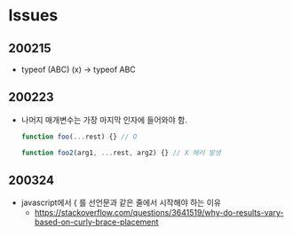 # Issues

## 200215

* typeof (ABC) (x) → typeof ABC



## 200223

* 나머지 매개변수는 가장 마지막 인자에 들어와야 함.

  ``` javascript
  function foo(...rest) {} // O
  
  function foo2(arg1, ...rest, arg2) {} // X 에러 발생
  ```



## 200324

* javascript에서 { 를 선언문과 같은 줄에서 시작해야 하는 이유
  * https://stackoverflow.com/questions/3641519/why-do-results-vary-based-on-curly-brace-placement